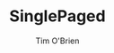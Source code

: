 ---
title: "SinglePaged"
github: https://github.com/t413/SinglePaged
demo: http://t413.com/SinglePaged
author: Tim O'Brien
ssg:
  - Jekyll
cms:
  - No Cms
---